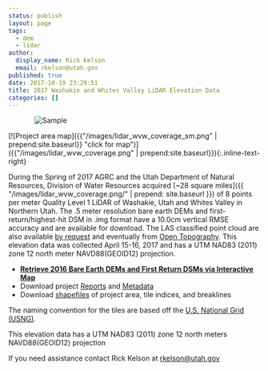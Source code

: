 ```yaml
---
status: publish
layout: page
tags:
  - dem
  - lidar
author:
  display_name: Rick Kelson
  email: rkelson@utah.gov
published: true
date: 2017-10-19 23:29:51
title: 2017 Washakie and Whites Valley LiDAR Elevation Data
categories: []
---
```


<style type="text/css">
#logo {
  max-width: 400px;
  margin: 0 auto;
}
</style>
<div id="logo">
  <img src="{{ "/images/lidar_wvw.PNG" | prepend: site.baseurl }}" alt="Sample" />
</div>

[![Project area map]({{"/images/lidar_wvw_coverage_sm.png" | prepend:site.baseurl}} "click for map")]({{"/images/lidar_wvw_coverage.png" | prepend:site.baseurl}}){:.inline-text-right}

During the Spring of 2017 AGRC and the Utah Department of Natural Resources, Division of Water Resources acquired [~28 square miles]({{ "/images/lidar_wvw_coverage.png/" | prepend: site.baseurl }}) of 8 points per meter Quality Level 1 LiDAR of Washakie, Utah and Whites Valley in Northern Utah. The .5 meter resolution bare earth DEMs and first-return/highest-hit DSM in .img format have a 10.0cm vertical RMSE accuracy and are available for download. The LAS classified point cloud are also available [by request](mailto:rkelson@utah.gov) and eventually from [Open Topography](http://www.opentopography.org/). This elevation data was collected April 15-16, 2017 and has a UTM NAD83 (2011) zone 12 north meter NAVD88(GEOID12) projection.

<ul class="dotless">
  <li>
    <strong>
      <i class="fa fa-download"></i> <a href="http://raster.utah.gov/?cat=.5%20Meter%20%7B2017%20LiDAR%7D" target="_blank">Retrieve 2016 Bare Earth DEMs and First Return DSMs via Interactive Map</a>
    </strong>
  </li>
  <li>
    <i class="fa fa-download"></i> Download project <a href="https://storage.googleapis.com/state-of-utah-sgid-downloads/lidar/washakie-whites-valley-2017/DEMs/Washakie_WhitesValley_Report.zip" target="_blank">Reports</a> and
      <a href="https://storage.googleapis.com/state-of-utah-sgid-downloads/lidar/washakie-whites-valley-2017/DEMs/Metadata_ProjectLevel.zip" target="_blank">Metadata</a>
  </li>
  <li>
    <i class="fa fa-download"></i> Download <a href="https://storage.googleapis.com/state-of-utah-sgid-downloads/lidar/washakie-whites-valley-2017/DEMs/Washakie_WhitesValley_shps.zip" target="_blank">shapefiles</a> of project area, tile indices, and breaklines
  </li>
</ul>

The naming convention for the tiles are based off the [U.S. National Grid (USNG)]( http://www.fgdc.gov/usng/how-to-read-usng/index_html).

This elevation data has a UTM NAD83 (2011) zone 12 north meters NAVD88(GEOID12) projection

If you need assistance contact Rick Kelson at [rkelson@utah.gov](mailto:rkelson@utah.gov)
